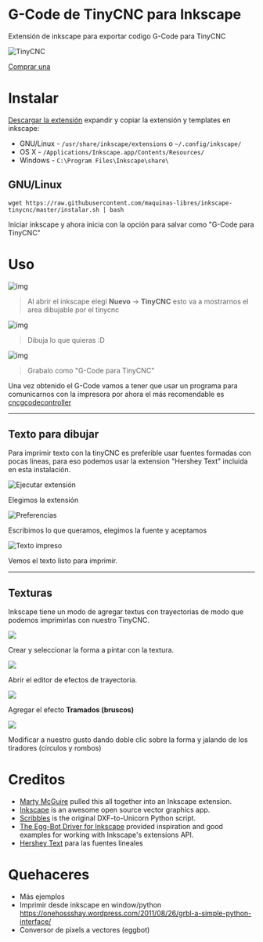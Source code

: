 G-Code de TinyCNC para Inkscape
===============================

Extensión de inkscape para exportar codigo G-Code para TinyCNC

![TinyCNC](img/tinycnc.jpg)

[Comprar una](https://maquinaslibres.noblogs.org/tinycnc/)

Instalar
========

[Descargar la extensión](https://github.com/maquinas-libres/inkscape-tinycnc/archive/master.zip) expandir y copiar la extensión y templates en inkscape:

* GNU/Linux - `/usr/share/inkscape/extensions` o `~/.config/inkscape/`
* OS X - `/Applications/Inkscape.app/Contents/Resources/`
* Windows - `C:\Program Files\Inkscape\share\`


GNU/Linux
---------

~~~
wget https://raw.githubusercontent.com/maquinas-libres/inkscape-tinycnc/master/instalar.sh | bash
~~~

Iniciar inkscape y ahora inicia con la opción para salvar como "G-Code para TinyCNC"


Uso
===

![img](img/template.png)
> Al abrir el inkscape elegí **Nuevo** → **TinyCNC** esto va a mostrarnos el area dibujable por el tinycnc

![img](img/dibujar.png)
> Dibuja lo que quieras :D

![img](img/exportar.png)
> Grabalo como "G-Code para TinyCNC"

Una vez obtenido el G-Code vamos a tener que usar un programa para comunicarnos con la impresora por ahora el más recomendable es [cncgcodecontroller](...)

---  

Texto para dibujar
------------------

Para imprimir texto con la tinyCNC es preferible usar fuentes formadas con pocas lineas, para eso podemos usar la extension "Hershey Text" incluida en esta instalación.

![Ejecutar extensión](img/extension.png)

Elegimos la extensión

![Preferencias](img/preferencias.png)

Escribimos lo que queramos, elegimos la fuente y aceptamos

![Texto impreso](img/texto.png)

Vemos el texto listo para imprimir.

--- 

Texturas
--------

Inkscape tiene un modo de agregar textus con trayectorias de modo que podemos imprimirlas con nuestro TinyCNC.

![](img/textura_1.png)

Crear y seleccionar la forma a pintar con la textura.

![](img/textura_2.png)

Abrir el editor de efectos de trayectoria.

![](img/textura_3.png)

Agregar el efecto **Tramados (bruscos)**

![](img/textura_4.png)

Modificar a nuestro gusto dando doble clic sobre la forma y jalando de los tiradores (circulos y rombos)

Creditos
========

* [Marty McGuire](http://github.com/martymcguire) pulled this all together into an Inkscape extension.
* [Inkscape](http://www.inkscape.org/) is an awesome open source vector graphics app.
* [Scribbles](https://github.com/makerbot/Makerbot/tree/master/Unicorn/Scribbles%20Scripts) is the original DXF-to-Unicorn Python script.
* [The Egg-Bot Driver for Inkscape](http://code.google.com/p/eggbotcode/) provided inspiration and good examples for working with Inkscape's extensions API.
* [Hershey Text](http://www.evilmadscientist.com/2011/hershey-text-an-inkscape-extension-for-engraving-fonts/) para las fuentes lineales

Quehaceres
==========

* Más ejemplos
* Imprimir desde inkscape en window/python
	https://onehossshay.wordpress.com/2011/08/26/grbl-a-simple-python-interface/
* Conversor de pixels a vectores (eggbot)
